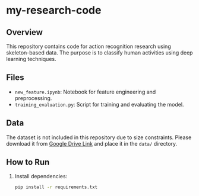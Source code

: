 # my-research-code

## Overview
This repository contains code for action recognition research using skeleton-based data. The purpose is to classify human activities using deep learning techniques.

## Files
- `new_feature.ipynb`: Notebook for feature engineering and preprocessing.
- `training_evaluation.py`: Script for training and evaluating the model.

## Data
The dataset is not included in this repository due to size constraints. Please download it from [Google Drive Link](https://your-link.com) and place it in the `data/` directory.

## How to Run
1. Install dependencies:
   ```bash
   pip install -r requirements.txt

